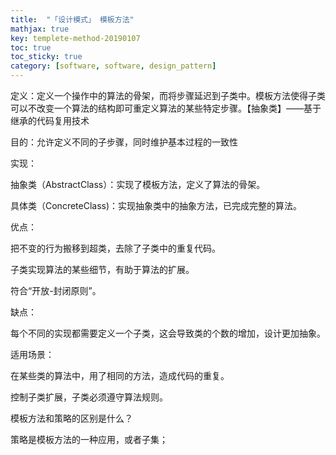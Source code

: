 ```yaml
---
title:  "「设计模式」 模板方法"
mathjax: true
key: templete-method-20190107
toc: true
toc_sticky: true
category: [software, software, design_pattern]
---
```



定义：定义一个操作中的算法的骨架，而将步骤延迟到子类中。模板方法使得子类可以不改变一个算法的结构即可重定义算法的某些特定步骤。【抽象类】——基于继承的代码复用技术

目的：允许定义不同的子步骤，同时维护基本过程的一致性

实现：

抽象类（AbstractClass）：实现了模板方法，定义了算法的骨架。

具体类（ConcreteClass)：实现抽象类中的抽象方法，已完成完整的算法。

优点：

把不变的行为搬移到超类，去除了子类中的重复代码。

子类实现算法的某些细节，有助于算法的扩展。

符合“开放-封闭原则”。

缺点：

每个不同的实现都需要定义一个子类，这会导致类的个数的增加，设计更加抽象。

适用场景：

在某些类的算法中，用了相同的方法，造成代码的重复。

控制子类扩展，子类必须遵守算法规则。

模板方法和策略的区别是什么？

策略是模板方法的一种应用，或者子集；
